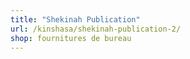 ```yaml
---
title: "Shekinah Publication"
url: /kinshasa/shekinah-publication-2/
shop: fournitures de bureau
---
```


